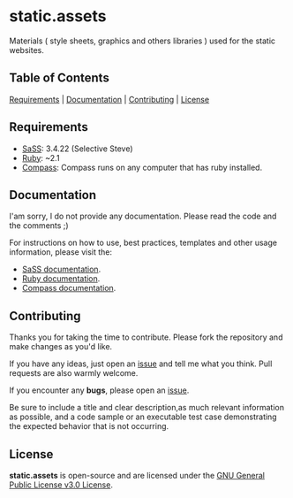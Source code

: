 # static.assets

Materials ( style sheets, graphics and others libraries ) used for the static websites.

## Table of Contents

[Requirements](#requirements) | [Documentation](#documentation) | [Contributing](#contributing) | [License](#license)

## Requirements

- [SaSS](https://sass-lang.com/): 3.4.22 (Selective Steve)
- [Ruby](https://www.ruby-lang.org): ~2.1
- [Compass](http://compass-style.org/): Compass runs on any computer that has ruby installed.

## Documentation

I'am sorry, I do not provide any documentation. Please read the code and the comments ;)

For instructions on how to use, best practices, templates and other usage information, please visit the:

- [SaSS documentation](https://sass-lang.com/documentation/file.SASS_REFERENCE.html).
- [Ruby documentation](https://www.ruby-lang.org/en/documentation/).
- [Compass documentation](http://compass-style.org/help/).

## Contributing

Thanks you for taking the time to contribute. Please fork the repository and make changes as you'd like.

If you have any ideas, just open an [issue](https://github.com/pbraiders/static.assets/issues) and tell me what you think. Pull requests are also warmly welcome.

If you encounter any **bugs**, please open an [issue](https://github.com/pbraiders/static.assets/issues).

Be sure to include a title and clear description,as much relevant information as possible, and a code sample or an executable test case demonstrating the expected behavior that is not occurring.

## License

**static.assets** is open-source and are licensed under the [GNU General Public License v3.0 License](https://github.com/pbraiders/static.assets/blob/master/LICENSE).
